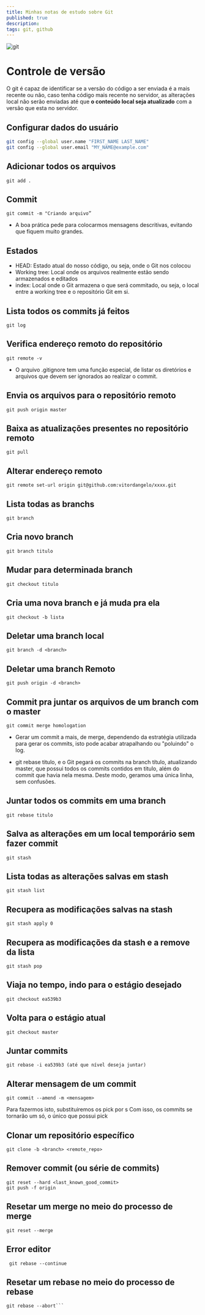 ```yaml
---
title: Minhas notas de estudo sobre Git
published: true
description:
tags: git, github
---
```


![git](./images/git.png)

# Controle de versão

O git é capaz de identificar se a versão do código a ser enviada é a mais recente ou não, caso tenha código mais recente no servidor, as alterações local não serão enviadas até que **o conteúdo local seja atualizado** com a versão que esta no servidor.

## Configurar dados do usuário

```sh
git config --global user.name "FIRST_NAME LAST_NAME"
git config --global user.email "MY_NAME@example.com"
```

## Adicionar todos os arquivos

```shell
git add .
```

## Commit

```shell
git commit -m "Criando arquivo”
```

- A boa prática pede para colocarmos mensagens descritivas, evitando que fiquem muito grandes.

## Estados

- HEAD: Estado atual do nosso código, ou seja, onde o Git nos colocou
- Working tree: Local onde os arquivos realmente estão sendo armazenados e editados
- index: Local onde o Git armazena o que será commitado, ou seja, o local entre a working tree e o repositório Git em si.

## Lista todos os commits já feitos

```shell
git log
```

## Verifica endereço remoto do repositório

```shell
git remote -v
```

- O arquivo .gitignore tem uma função especial, de listar os diretórios e arquivos que devem ser ignorados ao realizar o commit.

## Envia os arquivos para o repositório remoto

```shell
git push origin master
```

## Baixa as atualizações presentes no repositório remoto

```shell
git pull
```

## Alterar endereço remoto

```shell
git remote set-url origin git@github.com:vitordangelo/xxxx.git
```

## Lista todas as branchs

```shell
git branch
```

## Cria novo branch

```shell
git branch titulo
```

## Mudar para determinada branch

```shell
git checkout titulo
```

## Cria uma nova branch e já muda pra ela

```shell
git checkout -b lista
```

## Deletar uma branch local

```shell
git branch -d <branch>
```

## Deletar uma branch Remoto

```shell
git push origin -d <branch>
```

## Commit pra juntar os arquivos de um branch com o master

```shell
git commit merge homologation
```

- Gerar um commit a mais, de merge, dependendo da estratégia utilizada para gerar os commits, isto pode acabar atrapalhando ou "poluindo" o log.

- git rebase titulo, e o Git pegará os commits na branch título, atualizando master, que possui todos os commits contidos em titulo, além do commit que havia nela mesma. Deste modo, geramos uma única linha, sem confusões.

## Juntar todos os commits em uma branch

```shell
git rebase titulo
```

## Salva as alterações em um local temporário sem fazer commit

```shell
git stash
```

## Lista todas as alterações salvas em stash

```shell
git stash list
```

## Recupera as modificações salvas na stash

```shell
git stash apply 0
```

## Recupera as modificações da stash e a remove da lista

```shell
git stash pop
```

## Viaja no tempo, indo para o estágio desejado

```shell
git checkout ea539b3
```

## Volta para o estágio atual

```shell
git checkout master
```

## Juntar commits

```shell
git rebase -i ea539b3 (até que nível deseja juntar)
```

## Alterar mensagem de um commit

```shell
git commit --amend -m <mensagem>
```

Para fazermos isto, substituiremos os pick por s
Com isso, os commits se tornarão um só, o único que possui pick

## Clonar um repositório específico

```shell
git clone -b <branch> <remote_repo>

```

## Remover commit (ou série de commits)

```shell
git reset --hard <last_known_good_commit>
git push -f origin
```

## Resetar um merge no meio do processo de merge

```shell
git reset --merge
```

## Error editor

```shell
 git rebase --continue
```

## Resetar um rebase no meio do processo de rebase

````shell
git rebase --abort```
````
